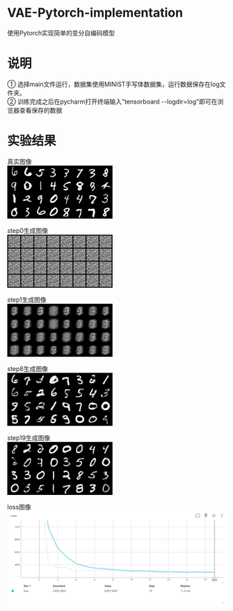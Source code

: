 # VAE-Pytorch-implementation
使用Pytorch实现简单的变分自编码模型  

# 说明

① 选择main文件运行，数据集使用MINIST手写体数据集，运行数据保存在log文件夹。  
② 训练完成之后在pycharm打开终端输入"tensorboard --logdir=log"即可在浏览器查看保存的数据  

# 实验结果

真实图像  
![image](img/real.png)  

step0生成图像   
![image](img/step0.png)  

step1生成图像  
![image](img/step1.png)

step8生成图像  
![image](img/step8.png)  

step19生成图像  
![image](img/step19.png)  

loss图像  
![image](img/loss.png)
